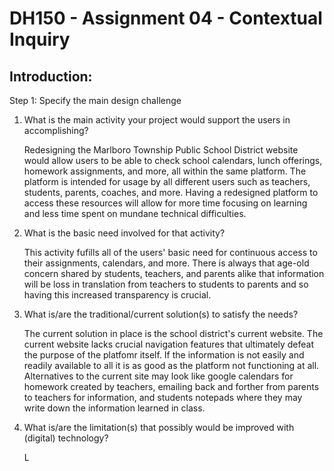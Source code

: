 # DH150 - Assignment 04 - Contextual Inquiry

## Introduction:

Step 1: Specify the main design challenge

1. What is the main activity your project would support the users in accomplishing? 
    
    Redesigning the Marlboro Township Public School District website would allow users to be able to check school calendars, lunch offerings, homework assignments, and more, all within the same platform. The platform is intended for usage by all different users such as teachers, students, parents, coaches, and more. Having a redesigned platform to access these resources will allow for more time focusing on learning and less time spent on mundane technical difficulties. 

2. What is the basic need involved for that activity?
    
    This activity fufills all of the users' basic need for continuous access to their assignments, calendars, and more. There is always that age-old concern shared by students, teachers, and parents alike that information will be loss in translation from teachers to students to parents and so having this increased transparency is crucial. 
    
3. What is/are the traditional/current solution(s) to satisfy the needs?
    
    The current solution in place is the school district's current website. The current website lacks crucial navigation features that ultimately defeat the purpose of the platfomr itself. If the information is not easily and readily available to all it is as good as the platform not functioning at all. Alternatives to the current site may look like google calendars for homework created by teachers, emailing back and forther from parents to teachers for information, and students notepads where they may write down the information learned in class. 

4. What is/are the limitation(s) that possibly would be improved with (digital) technology?
    
    L
